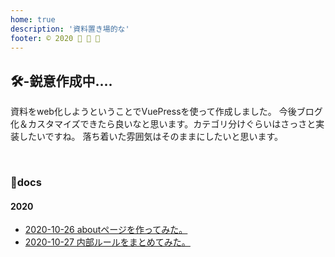 ```yaml
---
home: true
description: '資料置き場的な'
footer: © 2020 🙈 🙉 🙊
---
```

## 🛠-鋭意作成中....
資料をweb化しようということでVuePressを使って作成しました。
今後ブログ化＆カスタマイズできたら良いなと思います。カテゴリ分けぐらいはさっさと実装したいですね。
落ち着いた雰囲気はそのままにしたいと思います。

<br>

### 🔖docs
#### 2020

- [2020-10-26 aboutページを作ってみた。](about/index.md)
- [2020-10-27 内部ルールをまとめてみた。](rules/index.md)

